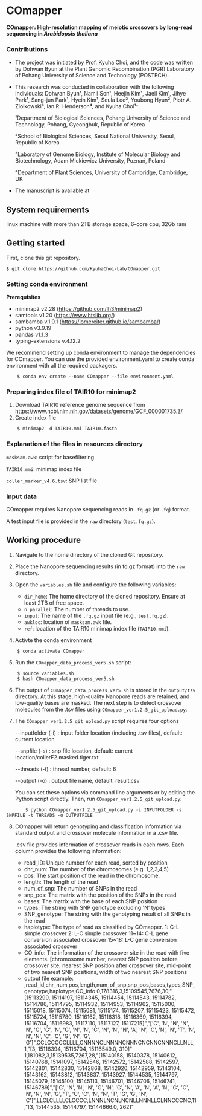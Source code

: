 # COmapper

**COmapper: High-resolution mapping of meiotic crossovers by long-read sequencing in _Arabidopsis thaliana_**

### Contributions

- The project was initiated by Prof. Kyuha Choi, and the code was written by Dohwan Byun at the Plant Genomic Recombination (PGR) Laboratory of Pohang University of Science and Technology (POSTECH).
- This research was conducted in collaboration with the following individuals: Dohwan Byun¹, Namil Son¹, Heejin Kim¹, Jaeil Kim¹, Jihye Park¹, Sang-jun Park¹, Hyein Kim¹, Seula Lee², Youbong Hyun², Piotr A. Ziolkowski³, Ian R. Henderson⁴, and Kyuha Choi¹†.

  ¹Department of Biological Sciences, Pohang University of Science and Technology, Pohang, Gyeongbuk, Republic of Korea

  ²School of Biological Sciences, Seoul National University, Seoul, Republic of Korea

  ³Laboratory of Genome Biology, Institute of Molecular Biology and Biotechnology, Adam Mickiewicz University, Poznań, Poland

  ⁴Department of Plant Sciences, University of Cambridge, Cambridge, UK

- The manuscript is available at

## System requirements

linux machine with more than 2TB storage space, 6-core cpu, 32Gb ram

## Getting started

First, clone this git repository.

    $ git clone https://github.com/KyuhaChoi-Lab/COmapper.git
    
### Setting conda environment

**Prerequisites**
- minimap2 v2.28 (https://github.com/lh3/minimap2)
- samtools v1.20 (https://www.htslib.org/)
- sambamba v.1.0.1 (https://lomereiter.github.io/sambamba/)
- python v3.9.19
- pandas v1.1.3
- typing-extensions v.4.12.2

We recommend setting up conda environment to manage the dependencies for COmapper.
You can use the provided environment.yaml to create conda environment with all the required packagers.

```
    $ conda env create --name COmapper --file environment.yaml
```

### Preparing index file of TAIR10 for minimap2
1. Download TAIR10 reference genome sequence from https://www.ncbi.nlm.nih.gov/datasets/genome/GCF_000001735.3/
2. Create index file

```
    $ minimap2 -d TAIR10.mmi TAIR10.fasta
```

### Explanation of the files in resources directory

  `masksam.awk`: script for basefiltering
    
  `TAIR10.mmi`: minimap index file

  `coller_marker_v4.6.tsv`: SNP list file

    
### Input data
COmapper requires Nanopore sequencing reads in `.fq.gz` (or `.fq`) format.

A test input file is provided in the `raw` directory (`test.fq.gz`).

## Working procedure

1.  Navigate to the home directory of the cloned Git repository.

2.	Place the Nanopore sequencing results (in fq.gz format) into the `raw` directory.

3.	Open the `variables.sh` file and configure the following variables:
    - `dir_home`: The home directory of the cloned repository. Ensure at least 2TB of free space.
  	- `n_parallel`: The number of threads to use.
  	- `input`: The name of the `.fq.gz` input file (e.g., `test.fq.gz`).
    - `awkloc`: location of `masksam.awk` file.
    - `ref`: location of the TAIR10 minimap index file (`TAIR10.mmi`).

4. Activte the conda environment

```
    $ conda activate COmapper
```

5. Run the `COmapper_data_process_ver5.sh` script:

```
    $ source variables.sh
    $ bash COmapper_data_process_ver5.sh
```

6. The output of `COmapper_data_process_ver5.sh` is stored in the `output/tsv` directory. At this stage, high-quality Nanopore reads are retained, and low-quality bases are masked. The next step is to detect crossover molecules from the .tsv files using `COmapper_ver1.2.5_git_upload.py`.

7. The `COmapper_ver1.2.5_git_upload.py` script requires four options

   --inputfolder (-i) : input folder location (including .tsv files), default: current location
   
   --snpfile (-s) : snp file location, default: current location/collerF2.masked.tiger.txt

   --threads (-t) : thread number, default: 6

   --output (-o) : output file name, default: result.csv

    You can set these options via command line arguments or by editing the Python script directly. Then, run `COmapper_ver1.2.5_git_upload.py`:

```
       $ python COmapper_ver1.2.5_git_upload.py -i INPUTFOLDER -s SNPFILE -t THREADS -o OUTPUTFILE
```

8. COmapper will return genotyping and classification information via standard output and crossover molecule information in a .csv file.

   .csv file provides information of crossover reads in each rows. Each column provides the following information:
   - read_ID: Unique number for each read, sorted by position
   - chr_num: The number of the chromosomes (e.g. 1,2,3,4,5)
   - pos: The start position of the read in the chromosome.
   - length: The length of the read
   - num_of_snp: The number of SNPs in the read
   - snp_pos: The matrix with the position of the SNPs in the read
   - bases: The matrix with the base of each SNP position
   - types: The string with SNP genotype excluding 'N’ types
   - SNP_genotype: The string with the genotyping result of all SNPs in the read
   - haplotype: The type of read as classified by COmapper.
       1: C-L simple crossover
       2: L-C simple crossover
       11~14: C-L gene conversion associated crossover
       15~18: L-C gene conversion associated crossover
   - CO_info: The information of the crossover site in the read with five elements. [chromosome number, nearest SNP position before crossover site, nearest SNP position after crossover site, mid-point of two nearest SNP positions, width of two nearest SNP positions
   - output file example:
  ,read_id,chr_num,pos,length,num_of_snp,snp_pos,bases,types,SNP_genotype,haplotype,CO_info
  0,178316,3,15109545,7676,30,"[15113299, 15114197, 15114345, 15114454, 15114543, 15114782, 15114786, 15114795, 15114932, 15114953, 15114962, 15115000, 15115018, 15115074, 15115081, 15115174, 15115207, 15115423, 15115472, 15115724, 15115780, 15116162, 15116318, 15116369, 15116394, 15116704, 15116983, 15117110, 15117127, 15117215]","['C', 'N', 'N', 'N', 'N', 'G', 'G', 'N', 'G', 'N', 'N', 'C', 'N', 'N', 'N', 'A', 'N', 'C', 'N', 'N', 'T', 'N', 'N', 'N', 'C', 'C', 'G', 'N', 'G', 'G']",CCLCCCCCLLLL,CNNNNCLNNNNCNNNCNCNNCNNNCLLNLL,1,"[3, 15116394, 15116704, 15116549.0, 310]"
  1,181082,3,15139535,7267,28,"[15140158, 15140378, 15140612, 15140768, 15141097, 15142546, 15142572, 15142588, 15142597, 15142801, 15142830, 15142868, 15142920, 15142959, 15143104, 15143162, 15143812, 15143837, 15143927, 15144535, 15144797, 15145079, 15145100, 15145113, 15146701, 15146706, 15146741, 15146789]","['G', 'N', 'N', 'N', 'G', 'N', 'G', 'N', 'A', 'N', 'A', 'N', 'G', 'C', 'N', 'N', 'N', 'G', 'T', 'C', 'C', 'N', 'N', 'T', 'G', 'G', 'N', 'C']",LLCLCLLLLCLCCCC,LNNNLNCNLNCNLLNNNLLCLNNCCCNC,11,"[3, 15144535, 15144797, 15144666.0, 262]"



